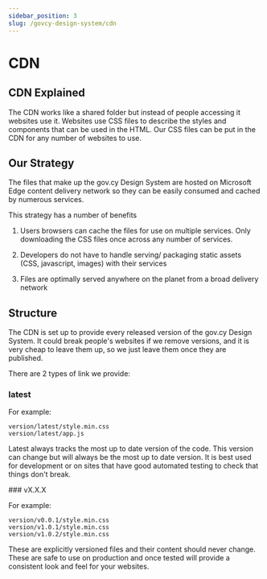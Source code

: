 ```yaml
---
sidebar_position: 3
slug: /govcy-design-system/cdn
---
```


# CDN

## CDN Explained

The CDN works like a shared folder but instead of people accessing it websites use it.
Websites use CSS files to describe the styles and components that can be used in the HTML.
Our CSS files can be put in the CDN for any number of websites to use.

## Our Strategy

The files that make up the gov.cy Design System are hosted on Microsoft Edge content delivery network so they can be easily consumed and cached by numerous services.

This strategy has a number of benefits

1. Users browsers can cache the files for use on multiple services. Only downloading the CSS files once across any number of services.

2. Developers do not have to handle serving/ packaging static assets (CSS, javascript, images) with their services

3. Files are optimally served anywhere on the planet from a broad delivery network

## Structure

The CDN is set up to provide every released version of the gov.cy Design System. It could break people's websites if we remove versions, and it is very cheap to leave them up, so we just leave them once they are published.

There are 2 types of link we provide:

### latest

For example:

    version/latest/style.min.css
    version/latest/app.js

Latest always tracks the most up to date version of the code. This version can change but will always be the most up to date version. It is best used for development or on sites that have good automated testing to check that things don't break.

### vX.X.X

For example:

    version/v0.0.1/style.min.css
    version/v1.0.1/style.min.css
    version/v1.0.2/style.min.css

These are explicitly versioned files and their content should never change. These are safe to use on production and once tested will provide a consistent look and feel for your websites.